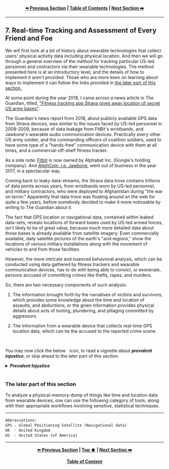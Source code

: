 <div align="center">
  
  **[:arrow_left: Previous Section][Prev] | [Table of Contents][TOC] | [Next Section :arrow_right:][Next]**
  
  [Prev]: ./6-0.md
  [Next]: ./8-0.md
  [TOC]: https://github.com/true-hindsight/long-overdue-justice/
  
</div>

---

## 7. Real-time Tracking and Assessment of Every Friend and Foe

We will first look at a bit of history about wearable technologies that collect users' physical activity data including physical location. And then we will go through a general overview of the method for tracking particular US-led personnel and contractors via their wearable technologies. The method presented here is at an introductory level, and the details of how to implement it aren't provided. Those who are more keen on learning about ways to implement it can follow the links provided in [the later part of this section.](#the-later-part-of-this-section)

At some point during the year 2018, I came across a news article in The Guardian, titled, ["Fitness tracking app Strava gives away location of secret US army bases"](https://www.theguardian.com/world/2018/jan/28/fitness-tracking-app-gives-away-location-of-secret-us-army-bases).

The Guardian's news report from 2018, about publicly available GPS data from Strava devices, was similar to the issues faced by US-led personnel in 2008-2009, because of data leakage from FitBit's wristbands, and Jawbone's wearable audio communication devices. Practically every other US army soldier, and the commanding officers of coalition soldiers, used to have some type of a "hands-free" communication device with them at all times, and a commercial-off-shelf fitness tracker. 

As a side note: [Fitbit](https://en.wikipedia.org/wiki/Fitbit) is now owned by Alphabet Inc. (Google's holding company). And [AliphCom, i.e. Jawbone,](https://slidebean.com/story/is-jawbone-out-of-business) went out of business in the year 2017, in a spectacular way.

Coming back to leaky data-streams, the Strava data trove contains trillions of data points across years, from wristbands worn by US-led personnel, and military contractors, who were deployed to Afghanistan during "the war on terror." Apparently that data trove was floating around on the web for quite a few years, before somebody decided to make it more noticeable by writing to The Guardian about it. 

The fact that GPS location or navigational data, contained within leaked data-sets, reveals locations of forward bases used by US-led armed forces, isn't likely to be of great value, because much more detailed data about those bases is already available from satellite imagery. Even commercially available, daily satellite pictures of the earth's "arid regions," show the locations of various military installations along with the movement of vehicles to and from those facilities. 

However, the more intricate and nuanced behavioral analysis, which can be conducted using data gathered by fitness trackers and wearable communication devices, has to do with being able to convict, or exonerate, persons accused of committing crimes like thefts, rapes, and murders.

So, there are two necessary components of such analysis:

1. The information brought forth by the narratives of victims and survivors, which provides some knowledge about the time and location of assaults, and abductions; or the given information provides physical details about acts of looting, plundering, and pillaging committed by aggressors.

1. The information from a wearable device that collects real-time GPS location data, which can tie the accused to the reported crime scene. 


<br>
<p>You may now click the below <img width="1%" src="./reference/img/solid_white-pointing_right-triangle.png"></image> icon, to read a vignette about <b><em>prevalent injustice</em></b>, or skip ahead to the later part of this section.</p>

<details><summary><b><em>Prevalent Injustice</em></b></summary>
In the context of rapes, and gang rapes of civilian victims in places like Afghanistan or Iraq, where sexual violence has continued to be used as an instrument of genocidal warfare, the narratives collected by aid-workers and non-government organizations from victims, survivors, and eye-witnesses has been repeatedly brushed aside and completely undermined, within various courts, using the following types of excuses:

1. The "tall tales" of so-called victims are false and baseless accusations. (The case is outright bogus.) 

1. The persons who have come forth with their accusations are no more than opportunistic con-artists, who are using malicious tactics to shake down the accused parties by threatening to spoil the good reputation and character of hard working, august, and upright armed forces personnel. (The case is motivated by illegitimate aims and designs, is too specious, and is highly doubt worthy.)

1. The victim's story is full of inconsistencies, memory lapses, and is "contaminated" with "emotional residue." (The case is too dirty and "icky.") 

1. The given matter, though tragic, is mainly due to happenstances and is being pursued by a misguided poor soul, who is on a quest for personal vendetta or a "witch-hunt." Such a case needs to be summarily dismissed as it is a waste of the court's precious resources. (The case is utterly misguided.) 

1. The given matter has been heavily conflated and confounded by the presenter with their "personal issues," due to their "personality disorder or mental afflictions." As such, the case is muddled beyond the capacity of the court, to be sorted out in a reasonable and fair-minded manner. The case must therefore be dismissed, or handed to a different process of adjudication, so that it can be better presented and handled else where, without demeaning the honor and dignity of the presiding court's officers. (The case is too tedious.)

1. It would be a futile and hopeless endeavor to pursue the matter because the accused persons have deceased, or cannot be located "despite the best efforts" of law enforcement agencies. (The case is simply worthless and lacks any merit.)

1. The plaintiffs have sought to exert undue influence over the court, by inciting public opinion against the defendants and ongoing legal procedures. Therefore, the matter needs to be summarily dismissed with prejudice! (The entirety of the case can only be considered within a socio-political vacuum, or not at all.)   

1. Prosecuting a commanding officer, or any higher-ups within the chain of command, of a "rogue soldier," is not feasible within existing legal frameworks and statutes of the civil court. (The case is about actions of a single bad apple that no form of humanly powers, or authorities could have prevented.) 

1. If a court marshal is to be paneled, the armed forces can do so, as per the rules, regulation, and cultural norms of the particular wing of the military where a staff, or an active duty member, stands accused, in matters concerning any type of dereliction, misconduct, or wrongful behaviors and activities of armed forces personnel. Also, if the consequence of any provable misdeeds and wrongdoings of the accused, happen to impact civilians or civilian facilities, then the matter is to be first legally analyzed and concluded by a military court or tribunal, before any civil suits can proceed, so as not to "muddy the waters," and to not "step on anybodies toes." (Dealing with this case is not within our job description.) 

1. Even if a statutory crime is discernible and provable beyond any conceivable doubt: prosecuting acts of sexual violence, or any type of misconduct involving coercion of individuals to perform sexual favors, or to perform any kinds of unethical, humiliating, degrading or dehumanizing activities, as directed by any members or contracted agents of the armed forces, is seen as a provocative issue that leads to politically charged conflagrations. (The case is too hot and toxic, it can't even be touched with a ten-foot pole by somebody wearing a hazmat suit.) 

At this point, one may exclaim, "But, wait! Which particular cases, if any, have had any of those aforementioned excuses used for obtaining any kind of a leave, or a dismissal? Where is the source or reference to the above types of 'colored' and 'colorful' claims?"

Do you have access to a thing called "Reuters' Westlaw Database?" If you do, please type in its search field, the keywords, 

```
"military + sexual violence"
```

You may then come to understand that: most number of cases involving sexual harm perpetrated against a civilian by a member of any military services, particularly during war-time, aren't even allowed to reach the stages of a hearing in a formal, court ordered proceeding, to be placed on the record; especially not on any kind of a record that isn't already heavily redacted, or completely sealed to the public.

When any of the above kinds of excuses are thrust by the defense team to sway the magistrate or the judge, more often than not, and for the better or for the worse, the "final" judgment delivered by most civil courtrooms is to deem the matter closed, without the necessity for any further discussions or arguments to be considered, except by a higher court, on the presented issues. Of course, the particular higher court that would need to hear the case, is made prohibitively expensive and inaccessible, by design, and is otherwise too busy with an ever increasingly massive backlog of unresolved cases. 

This is where one needs to meditate on the following questions: 

1. How have any unfair practices of a court with powers of self-absolution, ever been, or can ever be "for the worse," for the legal industry and for it members, especially, in comparison to the brunt of unfair legalized practices and systemic corruption that are invariably to the detriment of tax-payers, and which continue to add to the harms suffered by survivors of violent offenses?   

1. When have the lives and habitats of people in countries like Panama, Guam, Philippines, Laos, Vietnam, Afghanistan, Iraq, Syria, Palestine, Cyprus, Ethiopia, Sudan, Nigeria, Haiti, and Puerto Rico ever mattered, in comparison to the "pleasures, comforts, needs, wants, and interests" of persons in "esteemed places," of countries like the UK, France, Netherlands, Belgium, or the US?  

</details>
<br>

### The later part of this section
To analyze a physical-memory-dump of things like time and location data from wearable devices, one can use the following category of tools, along with their appropriate workflows involving sensitive, statistical techniques. 



---

```
Abbreviations:
GPS - Global Positioning Satellite (Navigational data)
UK  - United Kingdom
US  - United States (of America)
```

---

<div align="center">
  
  **[:arrow_left: Previous Section][Prev] | [Top :arrow_up:][Top] | [Next Section :arrow_right:][Next]** 
  
  **[Table of Content][TOC]**

  [Prev]: ./4-0.md
  [Top]: ./7-0.md#7-real-time-tracking-and-assessment-of-every-friend-and-foe
  [Next]: ./6-0.md
  [TOC]: https://github.com/true-hindsight/long-overdue-justice/
  
</div>
